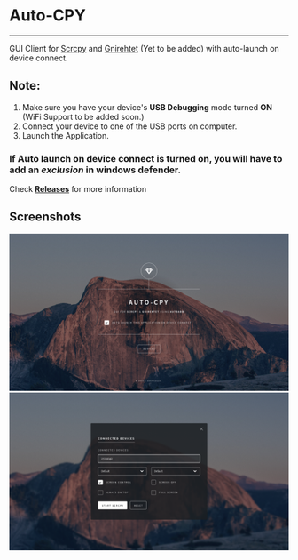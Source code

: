 # Auto-CPY
---
GUI Client for [Scrcpy](https://github.com/Genymobile/scrcpy) and [Gnirehtet](https://github.com/Genymobile/gnirehtet) (Yet to be added) with auto-launch on device connect.

## Note:
1. Make sure you have your device's __USB Debugging__ mode turned __ON__ (WiFi Support to be added soon.)
2. Connect your device to one of the USB ports on computer. 
3. Launch the Application.
### If Auto launch on device connect is turned on, you will have to add an ___exclusion___ in windows defender.
Check [__Releases__](https://github.com/fazalfarhan01/Auto-CPY/releases/) for more information

## Screenshots
![App Interface Home](./web/images/AppInterface1.png)
![App Interface Scrcpy](./web/images/AppInterface2.png)